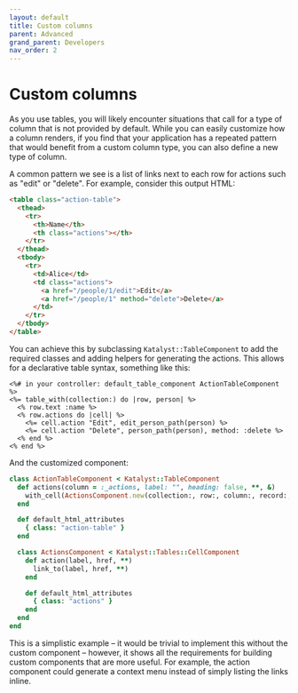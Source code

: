 ```yaml
---
layout: default
title: Custom columns
parent: Advanced
grand_parent: Developers
nav_order: 2
---
```


# Custom columns

As you use tables, you will likely encounter situations that call for a type of column that is not provided by default.
While you can easily customize how a column renders, if you find that your application has a repeated pattern that would
benefit from a custom column type, you can also define a new type of column.

A common pattern we see is a list of links next to each row for actions such as "edit" or "delete". For example,
consider this output HTML:

```html
<table class="action-table">
  <thead>
    <tr>
      <th>Name</th>
      <th class="actions"></th>
    </tr>
  </thead>
  <tbody>
    <tr>
      <td>Alice</td>
      <td class="actions">
        <a href="/people/1/edit">Edit</a>
        <a href="/people/1" method="delete">Delete</a>
      </td>
    </tr>
  </tbody>
</table>
```

You can achieve this by subclassing `Katalyst::TableComponent` to add the required classes and adding helpers for
generating the actions. This allows for a declarative table syntax, something like this:

```erb
<%# in your controller: default_table_component ActionTableComponent %>
<%= table_with(collection:) do |row, person| %>
  <% row.text :name %>
  <% row.actions do |cell| %>
    <%= cell.action "Edit", edit_person_path(person) %>
    <%= cell.action "Delete", person_path(person), method: :delete %>
  <% end %>
<% end %>
```

And the customized component:

```ruby
class ActionTableComponent < Katalyst::TableComponent
  def actions(column = :_actions, label: "", heading: false, **, &)
    with_cell(ActionsComponent.new(collection:, row:, column:, record:, label:, heading:, **), &)
  end

  def default_html_attributes
    { class: "action-table" }
  end

  class ActionsComponent < Katalyst::Tables::CellComponent
    def action(label, href, **)
      link_to(label, href, **)
    end

    def default_html_attributes
      { class: "actions" }
    end
  end
end
```

This is a simplistic example – it would be trivial to implement this without the custom component – however, it shows
all the requirements for building custom components that are more useful. For example, the action component could
generate a context menu instead of simply listing the links inline.
